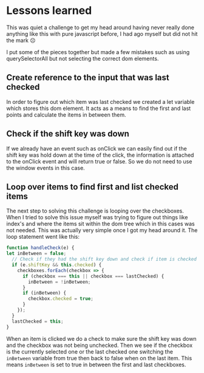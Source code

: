 # Lessons learned

This was quiet a challenge to get my head around having never really done anything like this with pure javascript before, I had ago myself but did not hit the mark ☹️

I put some of the pieces together but made a few mistakes such as using querySelectorAll but not selecting the correct dom elements.

## Create reference to the input that was last checked

In order to figure out which item was last checked we created a let variable which stores this dom element. It acts as a means to find the first and last points and calculate the items in between them.

## Check if the shift key was down

If we already have an event such as onClick we can easily find out if the shift key was hold down at the time of the click, the information is attached to the onClick event and will return true or false. So we do not need to use the window events in this case.

## Loop over items to find first and list checked items

The next step to solving this challenge is looping over the checkboxes. When I tried to solve this issue myself was trying to  figure out things like index's and where the items sit within the dom tree which in this cases was not needed. This was actually very simple once I got my head around it. The loop statement went like this:

```javascript
function handleCheck(e) {
let inBetween = false;
  // Check if they had the shift key down and check if item is checked
  if (e.shiftKey && this.checked) {
    checkboxes.forEach(checkbox => {
      if (checkbox === this || checkbox === lastChecked) {
        inBetween = !inBetween;
      }
      if (inBetween) {
        checkbox.checked = true;
      }
    });
  }
  lastChecked = this;
}
```

When an item is clicked we do a check to make sure the shift key was down and the checkbox was not being unchecked. Then we see if the checkbox is the currently selected one or the last checked one switching the `inBetween` variable from true then back to false when on the last item. This means `inBetween` is set to true in between the first and last checkboxes.
